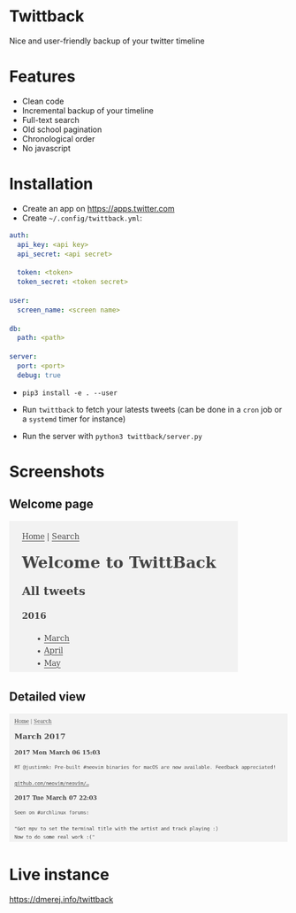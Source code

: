 Twittback
=========

Nice and user-friendly backup of your twitter timeline


# Features

* Clean code
* Incremental backup of your timeline
* Full-text search
* Old school pagination
* Chronological order
* No javascript

# Installation

* Create an app on https://apps.twitter.com
* Create `~/.config/twittback.yml`:

```yaml
auth:
  api_key: <api key>
  api_secret: <api secret>

  token: <token>
  token_secret: <token secret>

user:
  screen_name: <screen name>

db:
  path: <path>

server:
  port: <port>
  debug: true
```

* `pip3 install -e . --user`

*  Run `twittback` to fetch your latests tweets (can be done
   in a `cron` job or a `systemd` timer for instance)

* Run the server with `python3 twittback/server.py`


# Screenshots

## Welcome page

![index screenshot](scrot/index.png?raw=true)

## Detailed view

![by month screenshot](scrot/by_month.png?raw=true)

# Live instance

https://dmerej.info/twittback
